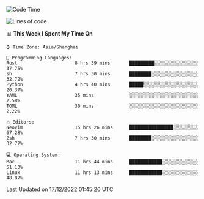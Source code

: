 <!--START_SECTION:waka-->
![Code Time](http://img.shields.io/badge/Code%20Time-1%2C066%20hrs%2033%20mins-blue)

![Lines of code](https://img.shields.io/badge/From%20Hello%20World%20I%27ve%20Written-24%20Thousand%20lines%20of%20code-blue)

📊 **This Week I Spent My Time On** 

```text
⌚︎ Time Zone: Asia/Shanghai

💬 Programming Languages: 
Rust                     8 hrs 39 mins       █████████░░░░░░░░░░░░░░░░   37.75% 
sh                       7 hrs 30 mins       ████████░░░░░░░░░░░░░░░░░   32.72% 
Python                   4 hrs 40 mins       █████░░░░░░░░░░░░░░░░░░░░   20.37% 
YAML                     35 mins             ░░░░░░░░░░░░░░░░░░░░░░░░░   2.58% 
TOML                     30 mins             ░░░░░░░░░░░░░░░░░░░░░░░░░   2.22%

🔥 Editors: 
Neovim                   15 hrs 26 mins      ████████████████░░░░░░░░░   67.28% 
Zsh                      7 hrs 30 mins       ████████░░░░░░░░░░░░░░░░░   32.72%

💻 Operating System: 
Mac                      11 hrs 44 mins      ████████████░░░░░░░░░░░░░   51.13% 
Linux                    11 hrs 13 mins      ████████████░░░░░░░░░░░░░   48.87%

```


 Last Updated on 17/12/2022 01:45:20 UTC
<!--END_SECTION:waka-->
